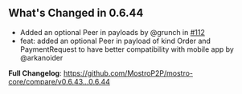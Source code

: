 ## What's Changed in 0.6.44
* Added an optional Peer in payloads by @grunch in [#112](https://github.com/MostroP2P/mostro-core/pull/112)
* feat: added an optional Peer in payload of kind Order and PaymentRequest to have better compatibility with mobile app by @arkanoider

**Full Changelog**: https://github.com/MostroP2P/mostro-core/compare/v0.6.43...0.6.44

<!-- generated by git-cliff -->

